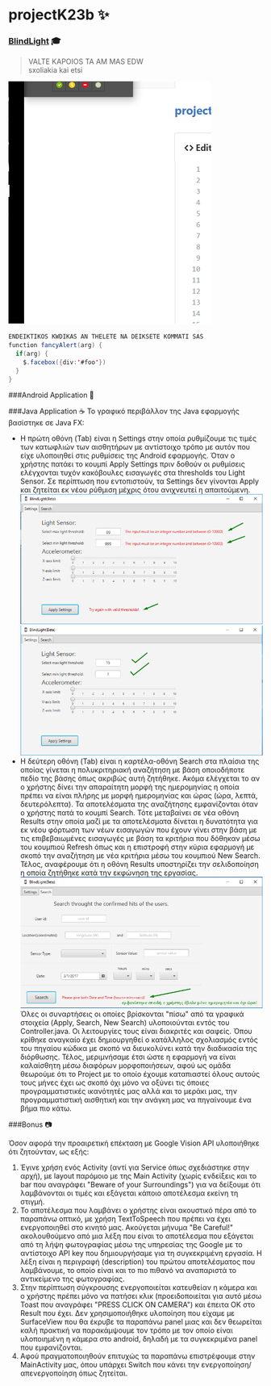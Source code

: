 # projectK23b :sparkles: <h3>[BlindLight](https://github.com/taggelos/projectK23b) :mortar_board:

>VALTE KAPOIOS TA AM MAS EDW  
>sxoliakia kai etsi

![Image](images/Screenshot_3.png)

```java
ENDEIKTIKOS KWDIKAS AN THELETE NA DEIKSETE KOMMATI SAS
function fancyAlert(arg) {
  if(arg) {
    $.facebox({div:'#foo'})
  }
}
```
###Android Application :robot:


###Java Application :coffee:
Το γραφικό περιβάλλον της Java εφαρμογής βασίστηκε σε Java FX:
- Η πρώτη οθόνη (Tab) είναι η Settings στην οποία ρυθμίζουμε τις τιμές των κατωφλιών των αισθητήρων με αντίστοιχο τρόπο με αυτόν που είχε υλοποιηθεί στις ρυθμίσεις της Android εφαρμογής. Όταν ο χρήστης πατάει το κουμπί Apply Settings πριν δοθούν οι ρυθμίσεις ελέγχονται τυχόν κακόβουλες εισαγωγές στα thresholds του Light Sensor. Σε περίπτωση που εντοπιστούν, τα Settings δεν γίνονται Apply και ζητείται εκ νέου ρύθμιση μέχρις ότου ανιχνευτεί η απαιτούμενη.
![Image](images/leo.png)
![Image](images/leo2.png)
- Η δεύτερη οθόνη (Tab) είναι η καρτέλα-οθόνη Search στα πλαίσια της οποίας γίνεται η πολυκριτηριακή αναζήτηση με βάση οποιοδήποτε πεδίο της βάσης όπως ακριβώς αυτή ζητήθηκε. Ακόμα ελέγχεται το αν ο χρήστης δίνει την απαραίτητη μορφή της ημερομηνίας η οποία πρέπει να είναι πλήρης με μορφή ημερομηνίας και ώρας (ώρα, λεπτά, δευτερόλεπτα). Τα αποτελέσματα της αναζήτησης εμφανίζονται όταν ο χρήστης πατά το κουμπί Search. Τότε μεταβαίνει σε νέα οθόνη Results στην οποία μαζί με τα αποτελέσματα δίνεται η δυνατότητα για εκ νέου φόρτωση των νέων εισαγωγών που έχουν γίνει στην βάση με τις επιβεβαιωμένες εισαγωγές με βάση τα κριτήρια που δόθηκαν μέσω του κουμπιού Refresh όπως και η επιστροφή στην κύρια εφαρμογή με σκοπό την αναζήτηση με νέα κριτήρια μέσω του κουμπιού New Search. Τέλος, αναφέρουμε ότι η οθόνη Results υποστηρίζει την σελιδοποίηση η οποία ζητήθηκε κατά την εκφώνηση της εργασίας.
![Image](images/leo3.png) <br>
Όλες οι συναρτήσεις οι οποίες βρίσκονται "πίσω" από τα γραφικά στοιχεία (Apply, Search, New Search) υλοποιούνται εντός του Controller.java. Οι λειτουργίες τους είναι διακριτές και σαφείς. Όπου κρίθηκε αναγκαίο έχει δημιουργηθεί ο κατάλληλος σχολιασμός εντός του πηγαίου κώδικα με σκοπό να διευκολύνει κατά την διαδικασία της διόρθωσης.
Τέλος, μεριμνήσαμε έτσι ώστε η εφαρμογή να είναι καλαίσθητη μέσω διαφόρων μορφοποιήσεων, αφού ως ομάδα  θεωρούμε ότι το Project με το οποίο έχουμε καταπιαστεί όλους αυτούς τους μήνες έχει ως σκοπό όχι μόνο να οξύνει τις όποιες προγραμματιστικές ικανότητές μας αλλά και το μεράκι μας, την προγραμματιστική αισθητική και την ανάγκη μας να πηγαίνουμε ένα βήμα πιο κάτω.


###Bonus :camera:

Όσον αφορά την προαιρετική επέκταση με Google Vision API υλοποιήθηκε ότι ζητούνταν, ως εξής:
  1. Έγινε χρήση ενός Activity (αντί για Service όπως σχεδιάστηκε στην αρχή), με layout παρόμοιο με της Main Activity (χωρίς ενδείξεις και το bar που αναγράφει "Beware of your Surroundings") για να δείξουμε ότι λαμβάνονται οι τιμές και εξάγεται κάποιο αποτέλεσμα εκείνη τη στιγμή.
  2. Το αποτέλεσμα που λαμβάνει ο χρήστης είναι ακουστικό πέρα από το παραπάνω οπτικό, με χρήση TextToSpeech που πρέπει να έχει ενεργοποιηθεί στο κινητό μας. Ακούγεται μήνυμα "Be Careful!" ακολουθούμενο από μια λέξη που είναι το αποτέλεσμα που εξάγεται από τη λήψη φωτογραφίας μέσω της υπηρεσίας της Google με το αντίστοιχο API key που δημιουργήσαμε για τη συγκεκριμένη εργασία. Η λέξη είναι η περιγραφή (description) του πρώτου αποτελέσματος που λαμβάνουμε, το οποίο είναι και το πιο πιθανό να αναπαριστά το αντικείμενο της φωτογραφίας.
  3. Στην περίπτωση σύγκρουσης ενεργοποιείται κατευθείαν η κάμερα και ο χρήστης πρέπει μόνο να πατήσει κλικ (προειδοποιείται για αυτό μέσω Toast που αναγράφει "PRESS CLICK ON CAMERA") και έπειτα ΟΚ στο Result που έχει. Δεν χρησιμοποιήθηκε υλοποίηση που είχαμε με SurfaceView που θα έκρυβε τα παραπάνω panel μιας και δεν θεωρείται καλή πρακτική να παρακάμψουμε τον τρόπο με τον οποίο είναι υλοποιημένη η κάμερα στο android, δηλαδή με τα συγκεκριμένα panel που εμφανίζονται.
  4. Αφού πραγματοποιηθούν επιτυχώς τα παραπάνω επιστρέφουμε στην MainActivity μας, όπου υπάρχει Switch που κάνει την ενεργοποίηση/απενεργοποίηση όπως ζητείται.
